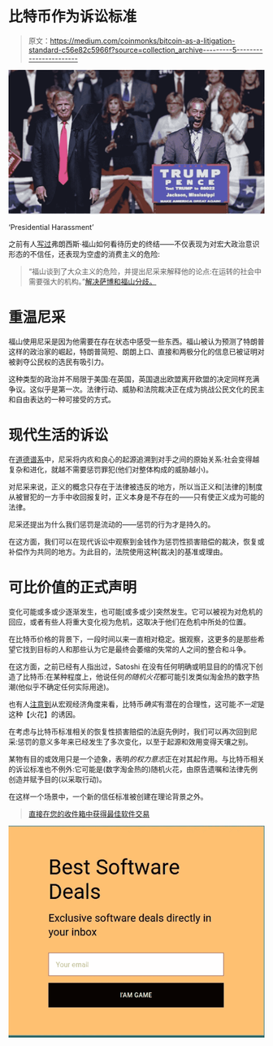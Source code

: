# 比特币作为诉讼标准

> 原文：<https://medium.com/coinmonks/bitcoin-as-a-litigation-standard-c56e82c5966f?source=collection_archive---------5----------------------->

![](img/69d33789b2ac331ac14bab099e8fecc7.png)

‘Presidential Harassment’

之前有人[写过](/@jongulson/resolving-the-szabo-and-fukuyama-divergence-78b56fb4a372)弗朗西斯·福山如何看待历史的终结——不仅表现为对宏大政治意识形态的不信任，还表现为空虚的消费主义的危险:

> “福山谈到了大众主义的危险，并提出尼采来解释他的论点:在运转的社会中需要强大的机构。”[解决萨博和福山分歧。](/@jongulson/resolving-the-szabo-and-fukuyama-divergence-78b56fb4a372)

# 重温尼采

福山使用尼采是因为他需要在存在状态中感受一些东西。福山被认为预测了特朗普这样的政治家的崛起，特朗普简短、朗朗上口、直接和两极分化的信息已被证明对被剥夺公民权的选民有吸引力。

这种类型的政治并不局限于美国:在英国，英国退出欧盟离开欧盟的决定同样充满争议。这似乎是第一次。法律行动、威胁和法院裁决正在成为挑战公民文化的民主和自由表达的一种可接受的方式。

# 现代生活的诉讼

在[道德谱系](https://www.sparknotes.com/philosophy/genealogyofmorals/section6/)中，尼采将内疚和良心的起源追溯到对手之间的原始关系:社会变得越复杂和进化，就越不需要惩罚罪犯(他们对整体构成的威胁越小)。

对尼采来说，正义的概念只存在于法律被违反的地方，所以当正义和[法律的]制度从被冒犯的一方手中收回报复时，正义本身是不存在的——只有使正义成为可能的法律。

尼采还提出为什么我们惩罚是流动的——惩罚的行为才是持久的。

在这方面，我们可以在现代诉讼中观察到金钱作为惩罚性损害赔偿的裁决，恢复或补偿作为共同的地方。为此目的，法院使用这种[裁决]的基准或理由。

# 可比价值的正式声明

变化可能或多或少逐渐发生，也可能[或多或少]突然发生。它可以被视为对危机的回应，或者有些人将重大变化视为危机，这取决于他们在危机中所处的位置。

在比特币价格的背景下，一段时间以来一直相对稳定。据观察，这更多的是那些希望它找到目标的人和那些认为它是最终会萎缩的失常的人之间的整合和斗争。

在这方面，之前已经有人指出过，Satoshi 在没有任何明确或明显目的的情况下创造了比特币:在某种程度上，他说任何*的随机火花*都可能引发类似淘金热的数字热潮(他似乎不确定任何实际用途)。

也有人[注意到](/coinmonks/economics-bitcoin-nash-and-szabo-f6c96ecfa0b3)从宏观经济角度来看，比特币*确实*有潜在的合理性，这可能*不一定*是这种【火花】的诱因。

在考虑与比特币标准相关的恢复性损害赔偿的法庭先例时，我们可以再次回到尼采:惩罚的意义多年来已经发生了多次变化，以至于起源和效用变得天壤之别。

某物有目的或效用只是一个迹象，表明*的权力意志*正在对其起作用。与比特币相关的诉讼标准也不例外:它可能是(数字淘金热的)随机火花，由原告遗嘱和法律先例创造并赋予目的(以采取行动)。

在这样一个场景中，一个新的信任标准被创建在理论背景之外。

> [直接在您的收件箱中获得最佳软件交易](https://coincodecap.com/?utm_source=coinmonks)

[![](img/7c0b3dfdcbfea594cc0ae7d4f9bf6fcb.png)](https://coincodecap.com/?utm_source=coinmonks)